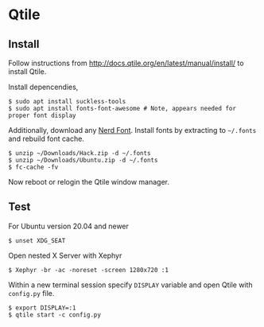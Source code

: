# Qtile

## Install
Follow instructions from http://docs.qtile.org/en/latest/manual/install/ to install Qtile.

Install depencendies,
```shell
$ sudo apt install suckless-tools 
$ sudo apt install fonts-font-awesome # Note, appears needed for proper font display
```

Additionally, download any [Nerd Font](https://www.nerdfonts.com/font-downloads). 
Install fonts by extracting to `~/.fonts` and rebuild font cache.

```shell
$ unzip ~/Downloads/Hack.zip -d ~/.fonts
$ unzip ~/Downloads/Ubuntu.zip -d ~/.fonts
$ fc-cache -fv
```

Now reboot or relogin the Qtile window manager.

## Test
For Ubuntu version 20.04 and newer

```shell
$ unset XDG_SEAT
```

Open nested X Server with Xephyr

```shell
$ Xephyr -br -ac -noreset -screen 1280x720 :1
```

Within a new terminal session specify `DISPLAY` variable and open Qtile with `config.py` file.

```shell
$ export DISPLAY=:1
$ qtile start -c config.py
```
